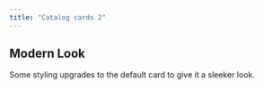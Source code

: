 ```yaml
---
title: "Catalog cards 2"
---
```


## Modern Look

Some styling upgrades to the default card to give it a sleeker look.
